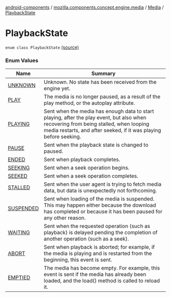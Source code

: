 [android-components](../../../index.md) / [mozilla.components.concept.engine.media](../../index.md) / [Media](../index.md) / [PlaybackState](./index.md)

# PlaybackState

`enum class PlaybackState` [(source)](https://github.com/mozilla-mobile/android-components/blob/master/components/concept/engine/src/main/java/mozilla/components/concept/engine/media/Media.kt#L65)

### Enum Values

| Name | Summary |
|---|---|
| [UNKNOWN](-u-n-k-n-o-w-n.md) | Unknown. No state has been received from the engine yet. |
| [PLAY](-p-l-a-y.md) | The media is no longer paused, as a result of the play method, or the autoplay attribute. |
| [PLAYING](-p-l-a-y-i-n-g.md) | Sent when the media has enough data to start playing, after the play event, but also when recovering from being stalled, when looping media restarts, and after seeked, if it was playing before seeking. |
| [PAUSE](-p-a-u-s-e.md) | Sent when the playback state is changed to paused. |
| [ENDED](-e-n-d-e-d.md) | Sent when playback completes. |
| [SEEKING](-s-e-e-k-i-n-g.md) | Sent when a seek operation begins. |
| [SEEKED](-s-e-e-k-e-d.md) | Sent when a seek operation completes. |
| [STALLED](-s-t-a-l-l-e-d.md) | Sent when the user agent is trying to fetch media data, but data is unexpectedly not forthcoming. |
| [SUSPENDED](-s-u-s-p-e-n-d-e-d.md) | Sent when loading of the media is suspended. This may happen either because the download has completed or because it has been paused for any other reason. |
| [WAITING](-w-a-i-t-i-n-g.md) | Sent when the requested operation (such as playback) is delayed pending the completion of another operation (such as a seek). |
| [ABORT](-a-b-o-r-t.md) | Sent when playback is aborted; for example, if the media is playing and is restarted from the beginning, this event is sent. |
| [EMPTIED](-e-m-p-t-i-e-d.md) | The media has become empty. For example, this event is sent if the media has already been loaded, and the load() method is called to reload it. |
